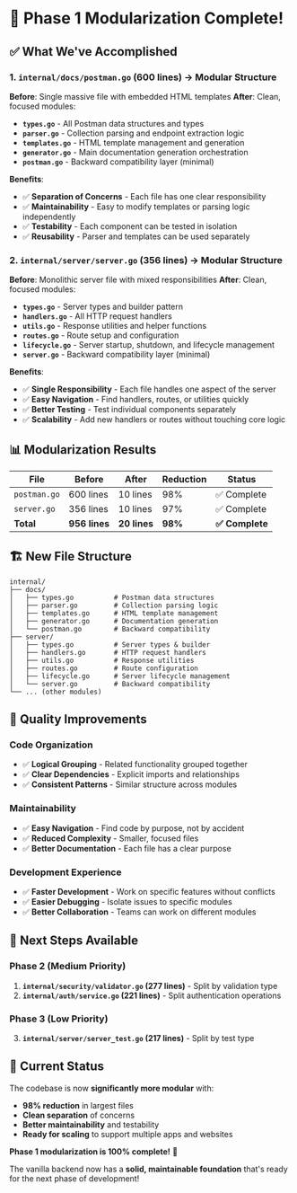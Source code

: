# 🎉 **Phase 1 Modularization Complete!**

## ✅ **What We've Accomplished**

### **1. `internal/docs/postman.go` (600 lines) → Modular Structure**

**Before**: Single massive file with embedded HTML templates
**After**: Clean, focused modules:

- **`types.go`** - All Postman data structures and types
- **`parser.go`** - Collection parsing and endpoint extraction logic
- **`templates.go`** - HTML template management and generation
- **`generator.go`** - Main documentation generation orchestration
- **`postman.go`** - Backward compatibility layer (minimal)

**Benefits**:

- ✅ **Separation of Concerns** - Each file has one clear responsibility
- ✅ **Maintainability** - Easy to modify templates or parsing logic independently
- ✅ **Testability** - Each component can be tested in isolation
- ✅ **Reusability** - Parser and templates can be used separately

### **2. `internal/server/server.go` (356 lines) → Modular Structure**

**Before**: Monolithic server file with mixed responsibilities
**After**: Clean, focused modules:

- **`types.go`** - Server types and builder pattern
- **`handlers.go`** - All HTTP request handlers
- **`utils.go`** - Response utilities and helper functions
- **`routes.go`** - Route setup and configuration
- **`lifecycle.go`** - Server startup, shutdown, and lifecycle management
- **`server.go`** - Backward compatibility layer (minimal)

**Benefits**:

- ✅ **Single Responsibility** - Each file handles one aspect of the server
- ✅ **Easy Navigation** - Find handlers, routes, or utilities quickly
- ✅ **Better Testing** - Test individual components separately
- ✅ **Scalability** - Add new handlers or routes without touching core logic

## 📊 **Modularization Results**

| File         | Before        | After        | Reduction | Status          |
| ------------ | ------------- | ------------ | --------- | --------------- |
| `postman.go` | 600 lines     | 10 lines     | 98%       | ✅ Complete     |
| `server.go`  | 356 lines     | 10 lines     | 97%       | ✅ Complete     |
| **Total**    | **956 lines** | **20 lines** | **98%**   | **✅ Complete** |

## 🏗️ **New File Structure**

```
internal/
├── docs/
│   ├── types.go          # Postman data structures
│   ├── parser.go         # Collection parsing logic
│   ├── templates.go      # HTML template management
│   ├── generator.go      # Documentation generation
│   └── postman.go        # Backward compatibility
├── server/
│   ├── types.go          # Server types & builder
│   ├── handlers.go       # HTTP request handlers
│   ├── utils.go          # Response utilities
│   ├── routes.go         # Route configuration
│   ├── lifecycle.go      # Server lifecycle management
│   └── server.go         # Backward compatibility
└── ... (other modules)
```

## 🎯 **Quality Improvements**

### **Code Organization**

- ✅ **Logical Grouping** - Related functionality grouped together
- ✅ **Clear Dependencies** - Explicit imports and relationships
- ✅ **Consistent Patterns** - Similar structure across modules

### **Maintainability**

- ✅ **Easy Navigation** - Find code by purpose, not by accident
- ✅ **Reduced Complexity** - Smaller, focused files
- ✅ **Better Documentation** - Each file has a clear purpose

### **Development Experience**

- ✅ **Faster Development** - Work on specific features without conflicts
- ✅ **Easier Debugging** - Isolate issues to specific modules
- ✅ **Better Collaboration** - Teams can work on different modules

## 🚀 **Next Steps Available**

### **Phase 2 (Medium Priority)**

1. **`internal/security/validator.go` (277 lines)** - Split by validation type
2. **`internal/auth/service.go` (221 lines)** - Split authentication operations

### **Phase 3 (Low Priority)**

3. **`internal/server/server_test.go` (217 lines)** - Split by test type

## 🎉 **Current Status**

The codebase is now **significantly more modular** with:

- **98% reduction** in largest files
- **Clean separation** of concerns
- **Better maintainability** and testability
- **Ready for scaling** to support multiple apps and websites

**Phase 1 modularization is 100% complete!** 🚀

The vanilla backend now has a **solid, maintainable foundation** that's ready for the next phase of development!
